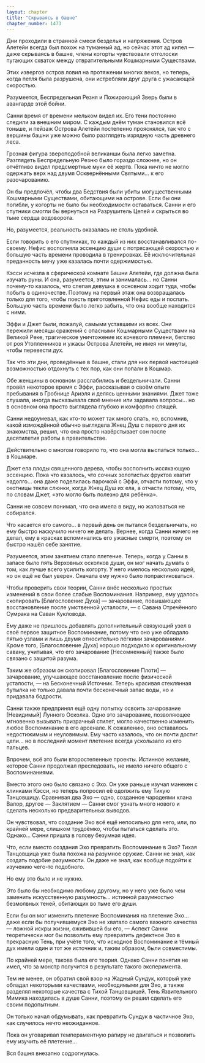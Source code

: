 ```yaml
---
layout: chapter
title: "Скрываясь в башне"
chapter_number: 1473
---
```




Дни проходили в странной смеси безделья и напряжения. Остров Алетейи всегда был похож на туманный ад, но сейчас этот ад кипел — даже скрываясь в башне, члены когорты чувствовали отголоски пугающих схваток между отвратительными Кошмарными Существами.

Этих извергов остров ловил на протяжении многих веков, но теперь, когда петля была разрушена, они истребляли друг друга с ужасающей скоростью.

Разумеется, Беспредельная Резня и Пожирающий Зверь были в авангарде этой бойни.

Санни время от времени мельком видел их. Его тени постоянно следили за внешним миром. С каждым днём туман становился всё тоньше, и пейзаж Острова Алетейи постепенно прояснялся, так что с вершины башни уже можно было разглядеть изрядную часть древнего леса.

Грозная фигура звероподобной великанши была легко заметна. Разглядеть Беспредельную Резню было гораздо сложнее, но он отчётливо видел предсмертные муки её жертв. Пока ничто не могло одержать верх над двумя Осквернёнными Святыми... к его разочарованию.

Он бы предпочёл, чтобы два Бедствия были убиты могущественными Кошмарными Существами, обитающими на острове. Если бы они погибли, у когорты не было бы необходимости оставаться. Санни и его спутники смогли бы вернуться на Разрушитель Цепей и скрыться во тьме сердца водоворота.

Но, разумеется, реальность оказалась не столь удобной.

Если говорить о его спутниках, то каждый из них восстанавливался по-своему. Нефис восполняла эссенцию души с потрясающей скоростью и большую часть времени проводила в тренировках. Её исключительная преданность мечу уже казалась почти одержимостью.

Кэсси исчезла в сферической комнате Башни Алетейи, где должна была изучать руны. И она, разумеется, этим и занималась... но Санни почему-то казалось, что слепая девушка в основном ходит туда, чтобы побыть в одиночестве. Поэтому на первый этаж она возвращалась только для того, чтобы поесть приготовленной Нефис еды и поспать. Большую часть времени было легко забыть, что она вообще находится с ними.

Эффи и Джет были, пожалуй, самыми уставшими из всех. Они пережили месяцы сражений с опасными Кошмарными Существами на Великой Реке, трагическое уничтожение их кочевого племени, бегство от роя Утопленников и ужасы Острова Алетейи, не имея ни минуты, чтобы перевести дух.

Так что эти дни, проведённые в башне, стали для них первой настоящей возможностью отдохнуть с тех пор, как они попали в Кошмар.

Обе женщины в основном расслабились и бездельничали. Санни провёл некоторое время с Эффи, рассказывая о своём опыте пребывания в Гробнице Ариэля и делясь ценными знаниями. Джет тоже слушала, иногда высказывала своё мнение или задавала вопросы... но в основном она просто выглядела глубоко и комфортно спящей.

Санни недоумевал, как кто-то может так много спать, но, вспомнив, какой измождённой обычно выглядела Жнец Душ с первого дня их знакомства, решил, что она просто навёрстывает сон после десятилетия работы в правительстве.

Действительно о многом говорило то, что она могла выспаться только... в Кошмаре.

Джет ела плоды священного дерева, чтобы восполнить иссякающую эссенцию. Пока что казалось, что сочных золотистых фруктов хватит надолго... она даже поделилась парочкой с Эффи, отчасти потому, что у охотницы текли слюнки, когда Жнец Душ их ела, а отчасти потому, что, по словам Джет, «это могло быть полезно для ребёнка».

Санни не совсем понимал, что она имела в виду, но жаловаться не собирался.

Что касается его самого... в первый день он пытался бездельничать, но ему быстро наскучило ничего не делать. Вернее, когда Санни ничего не делал, ему в красках вспоминались его ужасные смерти, поэтому он быстро нашёл себе занятие.

Разумеется, этим занятием стало плетение. Теперь, когда у Санни в запасе было пять Верховных осколков души, он мог начать думать о том, как лучше всего усилить когорту. У него имелось несколько идей, но он ещё не был уверен. Сначала ему нужно было попрактиковаться.

Чтобы проверить свои теории, Санни внёс несколько простых изменений в свои более слабые Воспоминания. Например, ему удалось скопировать [Благословение Духа] — зачарование, повышающее восстановление после умственной усталости, — с Савана Отречённого Сумрака на Саван Кукловода.

Ему даже не пришлось добавлять дополнительный связующий узел в своё первое защитное Воспоминание, потому что оно уже обладало пятью узлами и лишь двумя относительно лёгкими зачарованиями. Кроме того, [Благословение Духа] хорошо подходило к оригинальному савану, учитывая, что его зачарование [Несомненный] также было связано с защитой разума.

Таким же образом он скопировал [Благословение Плоти] — зачарование, улучшающее восстановление после физической усталости, — на Бесконечный Источник. Теперь красивая стеклянная бутылка не только давала почти бесконечный запас воды, но и придавала бодрости.

Санни также предпринял ещё одну попытку освоить зачарование [Невидимый] Лунного Осколка. Одно это зачарование, позволяющее мгновенно вызывать призрачный стилет, могло качественно изменить любое Воспоминание в его арсенале. К сожалению, оно оставалось недостижимым и неуловимым. Ему часто казалось, что он почти достиг цели... но в последний момент плетение всегда ускользало из его пальцев.

Впрочем, всё это были второстепенные проекты. Истинное желание, которое Санни продолжал преследовать, не имело ничего общего с Воспоминаниями.

Вместо этого оно было связано с Эхо. Он уже раньше изучал манекен с клинками Кэсси, но теперь попросил её одолжить ему Тихую Танцовщицу. Сравнивая два Эхо — одно, созданное чародеями клана Валор, другое — Заклятием — Санни смог узнать много нового и сделать несколько предварительных выводов.

Он чувствовал, что создание Эхо всё ещё непосильно для него, или, по крайней мере, слишком трудоёмко, чтобы пытаться сделать это. Однако... Санни пришла в голову безумная идея.

Что, если вместо создания Эхо превратить Воспоминание в Эхо? Тихая Танцовщица уже была похожа на разумное оружие. Санни не знал, как создать подобие разумности. Он даже не знал, как вообще подойти к изучению чего-то подобного.

Но ему это было и не нужно.

Это было бы необходимо любому другому, но у него уже было чем заменить искусственную разумность... истинной разумностью безмолвных теней, обитающих во тьме его души.

Если бы он мог изменить плетение Воспоминания на плетение Эхо... даже если бы получившемуся Эхо не хватало самого важного качества — ложной искры жизни, оживившей бы его, — Аспект Санни теоретически мог бы позволить ему превратить дефектное Эхо в прекрасную Тень, при учёте того, что исходное Воспоминание и тёмный дух имели один и тот же источник и, таким образом, были совместимы.

По крайней мере, такова была его теория. Однако Санни понятия не имел, что за монстр получится в результате такого эксперимента.

Тем не менее, он обратил свой взор на Жадный Сундук, который уже обладал некоторыми качествами, необходимыми для Эхо, а также разделял некоторые качества с Тихой Танцовщицей. Тень Язвительного Мимика находилась в душе Санни, поэтому он решил сделать его своим подопытным.

Он только начал обдумывать, как превратить Сундук в частичное Эхо, как случилось нечто неожиданное.

Пока он уговаривал темпераментную рапиру не двигаться и позволить ему изучить её плетение...

Вся башня внезапно содрогнулась.


